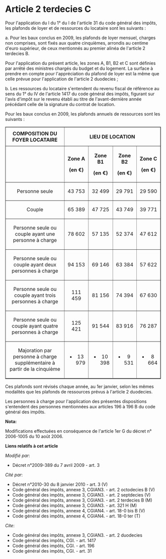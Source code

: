 # Article 2 terdecies C

Pour l'application du l du 1° du I de l'article 31 du code général des impôts, les plafonds de loyer et de ressources du
locataire sont les suivants : 

a. Pour les baux conclus en 2009, les plafonds de loyer mensuel, charges non comprises, sont fixés aux quatre cinquièmes,
arrondis au centime d'euro supérieur, de ceux mentionnés au premier alinéa de l'article 2 terdecies B. 

Pour l'application du présent article, les zones A, B1, B2 et C sont définies par arrêté des ministres chargés du budget et
du logement. La surface à prendre en compte pour l'appréciation du plafond de loyer est la même que celle prévue pour
l'application de l'article 2 duodecies ; 

b. Les ressources du locataire s'entendent du revenu fiscal de référence au sens du 1° du IV de l'article 1417 du code
général des impôts, figurant sur l'avis d'impôt sur le revenu établi au titre de l'avant-dernière année précédant celle de la
signature du contrat de location. 

Pour les baux conclus en 2009, les plafonds annuels de ressources sont les suivants : 

<table border="1">
    <tbody>
      <tr>
        <th>COMPOSITION DU FOYER LOCATAIRE

</th>
        <th colspan="4">

LIEU DE LOCATION

</th>
      </tr>
      <tr>
        <th>

</th>
        <th>

Zone A

(en €)

</th>
        <th>

Zone B1

(en €)

</th>
        <th>

Zone B2

(en €)

</th>
        <th>

Zone C

(en €)

</th>
      </tr>
      <tr>
        <td align="center">

Personne seule

</td>
        <td align="center">

43 753

</td>
        <td align="center">

32 499

</td>
        <td align="center">

29 791

</td>
        <td align="center">

29 590

</td>
      </tr>
      <tr>
        <td align="center">

Couple

</td>
        <td align="center">

65 389

</td>
        <td align="center">

47 725

</td>
        <td align="center">

43 749

</td>
        <td align="center">

39 771

</td>
      </tr>
      <tr>
        <td align="center">

Personne seule ou couple ayant une personne à charge

</td>
        <td align="center">

78 602

</td>
        <td align="center">

57 135

</td>
        <td align="center">

52 374

</td>
        <td align="center">

47 612

</td>
      </tr>
      <tr>
        <td align="center">

Personne seule ou couple ayant deux personnes à charge

</td>
        <td align="center">

94 153

</td>
        <td align="center">

69 146

</td>
        <td align="center">

63 384

</td>
        <td align="center">

57 622

</td>
      </tr>
      <tr>
        <td align="center">

Personne seule ou couple ayant trois personnes à charge

</td>
        <td align="center">

111 459

</td>
        <td align="center">

81 156

</td>
        <td align="center">

74 394

</td>
        <td align="center">

67 630

</td>
      </tr>
      <tr>
        <td align="center">

Personne seule ou couple ayant quatre personnes à charge

</td>
        <td align="center">

125 421

</td>
        <td align="center">

91 544

</td>
        <td align="center">

83 916

</td>
        <td align="center">

76 287

</td>
      </tr>
      <tr>
        <td align="center">

Majoration par personne à charge supplémentaire à partir de la cinquième

</td>
        <td align="center">

+ 13 979

</td>
        <td align="center">

+ 10 398

</td>
        <td align="center">

+ 9 531

</td>
        <td align="center">

+ 8 664

</td>
      </tr>
    </tbody>
  </table>

Ces plafonds sont révisés chaque année, au 1er janvier, selon les mêmes modalités que les plafonds de ressources prévus à
l'article 2 duodecies. 

Les personnes à charge pour l'application des présentes dispositions s'entendent des personnes mentionnées aux articles 196 à
196 B du code général des impôts.

**Nota:**

Modifications effectuées en conséquence de l'article 1er G du décret n° 2006-1005 du 10 août 2006.

**Liens relatifs à cet article**

_Modifié par_:

  - Décret n°2009-389 du 7 avril 2009 - art. 3

_Cité par_:

  - Décret n°2010-30 du 8 janvier 2010 - art. 3 (V)
  - Code général des impôts, annexe 3, CGIAN3. - art. 2 octodecies B (V)
  - Code général des impôts, annexe 3, CGIAN3. - art. 2 septdecies (V)
  - Code général des impôts, annexe 3, CGIAN3. - art. 2 terdecies B (M)
  - Code général des impôts, annexe 3, CGIAN3. - art. 321 H (M)
  - Code général des impôts, annexe 4, CGIAN4. - art. 18-0 bis B (V)
  - Code général des impôts, annexe 4, CGIAN4. - art. 18-0 ter (T)

_Cite_:

  - Code général des impôts, annexe 3, CGIAN3. - art. 2 duodecies
  - Code général des impôts, CGI. - art. 1417
  - Code général des impôts, CGI. - art. 196
  - Code général des impôts, CGI. - art. 31
